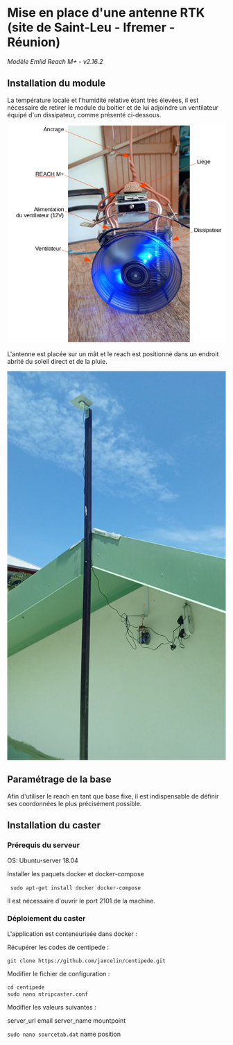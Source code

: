 # Mise en place d'une antenne RTK (site de Saint-Leu - Ifremer - Réunion)

*Modèle Emlid Reach M+ - v2.16.2*

## Installation du module

La température locale et l'humidité relative étant très élevées, il est nécessaire de retirer le module du boitier et de lui adjoindre un ventilateur équipé d'un dissipateur, comme présenté ci-dessous.

<p align="center"><img src="../docs/images/reach_fan.png"></p>

L'antenne est placée sur un mât et le reach est positionné dans un endroit abrité du soleil direct et de la pluie.

<p align="center"><img src="../docs/images/reach_roof.jpg"></p>

## Paramétrage de la base

Afin d'utiliser le reach en tant que base fixe, il est indispensable de définir ses coordonnées le plus précisément possible.

## Installation du caster

### Prérequis du serveur

OS: Ubuntu-server 18.04

Installer les paquets docker et docker-compose

``` sudo apt-get install docker docker-compose```

Il est nécessaire d'ouvrir le port 2101 de la machine.

### Déploiement du caster

L'application est conteneurisée dans docker :

Récupérer les codes de centipede :

``` 
git clone https://github.com/jancelin/centipede.git 
```

Modifier le fichier de configuration :

```
cd centipede 
sudo nano ntripcaster.conf 
```

Modifier les valeurs suivantes :

server_url
 email
 server_name
 mountpoint

```sudo nano sourcetab.dat```
 name
 position
 

